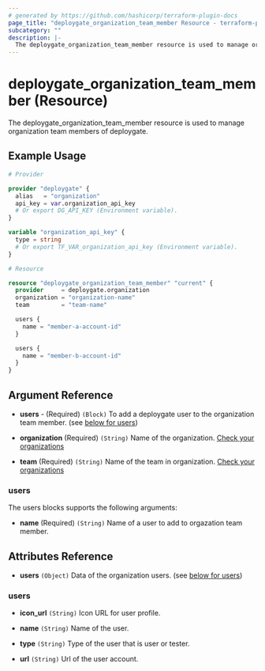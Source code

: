 ```yaml
---
# generated by https://github.com/hashicorp/terraform-plugin-docs
page_title: "deploygate_organization_team_member Resource - terraform-provider-deploygate"
subcategory: ""
description: |-
  The deploygate_organization_team_member resource is used to manage organization team members of deploygate.
---
```


# deploygate_organization_team_member (Resource)

The deploygate_organization_team_member resource is used to manage organization team members of deploygate.

<!-- schema generated by tfplugindocs -->
## Example Usage

```tf
# Provider

provider "deploygate" {
  alias   = "organization"
  api_key = var.organization_api_key
  # Or export DG_API_KEY (Environment variable).
}

variable "organization_api_key" {
  type = string
  # Or export TF_VAR_organization_api_key (Environment variable).
}

# Resource

resource "deploygate_organization_team_member" "current" {
  provider     = deploygate.organization
  organization = "organization-name"
  team         = "team-name"

  users {
    name = "member-a-account-id"
  }

  users {
    name = "member-b-account-id"
  }
}
```

## Argument Reference

- **users** - (Required) `(Block)` To add a deploygate user to the organization team member. (see [below for users](#users))

- **organization** (Required) `(String)` Name of the organization. [Check your organizations](https://deploygate.com/organizations)

- **team** (Required) `(String)` Name of the team in organization. [Check your organizations](https://deploygate.com/organizations)

### users

The users blocks supports the following arguments:

- **name** (Required) `(String)` Name of a user to add to orgazation team member.

## Attributes Reference

- **users** `(Object)` Data of the organization users.  (see [below for users](#users))

### users

- **icon_url** `(String)` Icon URL for user profile.

- **name** `(String)` Name of the user.

- **type** `(String)` Type of the user that is user or tester.

- **url** `(String)` Url of the user account.
